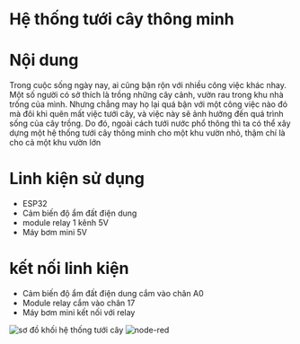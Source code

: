 # Hệ thống tưới cây thông minh

# Nội dung
Trong cuộc sống ngày nay, ai cũng bận rộn với nhiều công việc khác nhay. Một số người có sở thích là trồng những cây cảnh, vườn rau trong khu nhà trống của mình. Nhưng chẳng may họ lại quá bận với một công việc nào đó mà đôi khi quên mất việc tưới cây, và việc này sẽ ảnh hưởng đến quá trình sống của cây trồng. Do đó, ngoài cách tưới nước phổ thông thì ta có thể xây dựng một hệ thống tưới cây thông minh cho một khu vườn nhỏ, thậm chí là cho cả một khu vườn lớn

# Linh kiện sử dụng
- ESP32
- Cảm biến độ ẩm đất điện dung
- module relay 1 kênh 5V
- Máy bơm mini 5V
# kết nối linh kiện
- Cảm biến độ ẩm đất điện dung cắm vào chân A0
- Module relay cắm vào chân 17
- Máy bơm mini kết nối với relay
  


![sơ đồ khối hệ thống tưới cây](https://github.com/user-attachments/assets/e7bba80b-871d-4c67-9a51-5c21c02c320b)
![node-red](https://github.com/user-attachments/assets/f3899e86-61fd-4aac-8522-b815ceadfecc)
